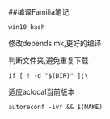 ##编译Familia笔记

```
win10 bash
```
修改depends.mk,更好的编译

判断文件夹,避免重复下载

```
if [ ! -d "$(DIR)" ];\
```
适应aclocal当前版本

```
autoreconf -ivf && $(MAKE)
````